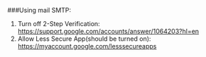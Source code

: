 ###Using mail SMTP:
1. Turn off 2-Step Verification: https://support.google.com/accounts/answer/1064203?hl=en
2. Allow Less Secure App(should be turned on): https://myaccount.google.com/lesssecureapps